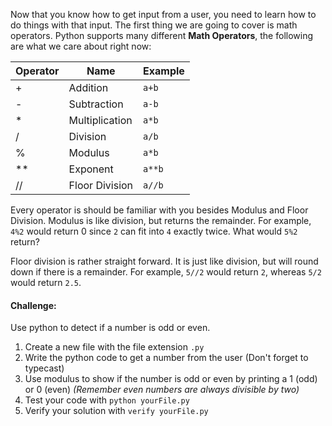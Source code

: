 Now that you know how to get input from a user, you need to learn how to do things with that input. The first thing we are going to cover is math operators. Python supports many different **Math Operators**, the following are what we care about right now:

| Operator | Name | Example |
|---|---|---|
| + | Addition | `a+b` |
| - | Subtraction | `a-b` |
| * | Multiplication | `a*b` |
| / | Division | `a/b` |
| % | Modulus | `a*b` |
| ** | Exponent | `a**b` |
| // | Floor Division | `a//b` |

Every operator is should be familiar with you besides Modulus and Floor Division. Modulus is like division, but returns the remainder. For example, `4%2` would return 0 since `2` can fit into `4` exactly twice. What would `5%2` return? 

Floor division is rather straight forward. It is just like division, but will round down if there is a remainder. For example, `5//2` would return `2`, whereas `5/2` would return `2.5`. 

#### Challenge:
Use python to detect if a number is odd or even.

1. Create a new file with the file extension `.py`
2. Write the python code to get a number from the user (Don't forget to typecast)
3. Use modulus to show if the number is odd or even by printing a 1 (odd) or 0 (even) *(Remember even numbers are always divisible by two)*
4. Test your code with `python yourFile.py`
5. Verify your solution with `verify yourFile.py`
